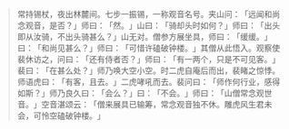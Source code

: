 
> 常持锡杖，夜出林麓间。七步一振锡，一称观音名号。夹山问：​「远闻和尚念观音，是否？​」师曰：​「然。​」山曰：​「骑却头时如何？​」师曰：​「出头即从汝骑，不出头骑甚么？​」山无对。僧参方展坐具，师曰：​「缓缓。​」曰：​「和尚见甚么？​」师曰：​「可惜许磕破钟楼。​」其僧从此悟入。观察使裴休访之，问曰：​「还有侍者否？​」师曰：​「有一两个，只是不可见客。​」裴曰：​「在甚么处？​」师乃唤大空小空。时二虎自庵后而出，裴睹之惊悸。师语虎曰：​「有客，且去。​」二虎哮吼而去。裴问曰：​「师作何行业，感得如斯？​」师乃良久曰：​「会么？​」曰：​「不会。​」师曰：​「山僧常念观世音。​」空音湛颂云：​「僧来展具已输筹，常念观音独不休。雕虎风生君未会，可怜空磕破钟楼。​」
